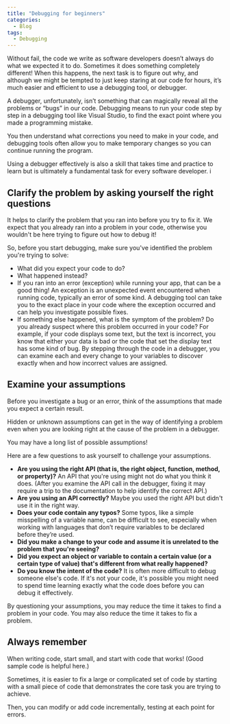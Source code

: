 ```yaml
---
title: "Debugging for beginners"
categories:
  - Blog
tags:
  - Debugging
---
```


Without fail, the code we write as software developers doesn’t always do what we expected it to do. Sometimes it does something completely different! When this happens, the next task is to figure out why, and although we might be tempted to just keep staring at our code for hours, it’s much easier and efficient to use a debugging tool, or debugger.

A debugger, unfortunately, isn’t something that can magically reveal all the problems or “bugs” in our code. Debugging means to run your code step by step in a debugging tool like Visual Studio, to find the exact point where you made a programming mistake. 

You then understand what corrections you need to make in your code, and debugging tools often allow you to make temporary changes so you can continue running the program.

Using a debugger effectively is also a skill that takes time and practice to learn but is ultimately a fundamental task for every software developer.  i

<h2>Clarify the problem by asking yourself the right questions</h2>

It helps to clarify the problem that you ran into before you try to fix it. We expect that you already ran into a problem in your code, otherwise you wouldn't be here trying to figure out how to debug it! 

So, before you start debugging, make sure you've identified the problem you're trying to solve:

<ul>
<li>What did you expect your code to do?</li>

<li>What happened instead?</li>

<li>If you ran into an error (exception) while running your app, that can be a good thing! An exception is an unexpected event encountered when running code, typically an error of some kind. A debugging tool can take you to the exact place in your code where the exception occurred and can help you investigate possible fixes.</li>

<li>If something else happened, what is the symptom of the problem? Do you already suspect where this problem occurred in your code? For example, if your code displays some text, but the text is incorrect, you know that either your data is bad or the code that set the display text has some kind of bug. By stepping through the code in a debugger, you can examine each and every change to your variables to discover exactly when and how incorrect values are assigned.</li>

</ul>

<h2>Examine your assumptions</h2>

Before you investigate a bug or an error, think of the assumptions that made you expect a certain result. 

Hidden or unknown assumptions can get in the way of identifying a problem even when you are looking right at the cause of the problem in a debugger. 

You may have a long list of possible assumptions! 

Here are a few questions to ask yourself to challenge your assumptions.

<ul>
<li><b>Are you using the right API (that is, the right object, function, method, or property)?</b> An API that you're using might not do what you think it does. (After you examine the API call in the debugger, fixing it may require a trip to the documentation to help identify the correct API.)</li>

<li><b>Are you using an API correctly?</b> Maybe you used the right API but didn't use it in the right way.</li>

<li><b>Does your code contain any typos?</b> Some typos, like a simple misspelling of a variable name, can be difficult to see, especially when working with languages that don’t require variables to be declared before they’re used.</li>

<li><b>Did you make a change to your code and assume it is unrelated to the problem that you're seeing?</b></li>

<li><b>Did you expect an object or variable to contain a certain value (or a certain type of value) that's different from what really happened?</b></li>

<li><b>Do you know the intent of the code?</b> It is often more difficult to debug someone else's code. If it's not your code, it's possible you might need to spend time learning exactly what the code does before you can debug it effectively.</li>

</ul>

By questioning your assumptions, you may reduce the time it takes to find a problem in your code. You may also reduce the time it takes to fix a problem.

<h2>Always remember</h2>

When writing code, start small, and start with code that works! (Good sample code is helpful here.) 

Sometimes, it is easier to fix a large or complicated set of code by starting with a small piece of code that demonstrates the core task you are trying to achieve.

Then, you can modify or add code incrementally, testing at each point for errors.